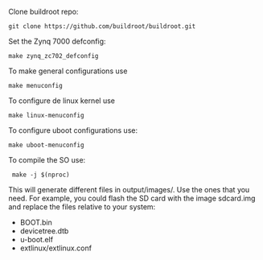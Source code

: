 Clone buildroot repo:
```plaintext
git clone https://github.com/buildroot/buildroot.git
```
Set the Zynq 7000 defconfig:
```plaintext
make zynq_zc702_defconfig
```
To make general configurations use
```plaintext
make menuconfig
```
To configure de linux kernel use
```plaintext
make linux-menuconfig
```
To configure uboot configurations use:
```plaintext
make uboot-menuconfig
```
To compile the SO use:
```plaintext
 make -j $(nproc)
```
This will generate different files in output/images/. Use the ones that you need. For example, you could flash the SD card with the image sdcard.img and replace the files relative to your system:
 - BOOT.bin
 - devicetree.dtb
 - u-boot.elf
 - extlinux/extlinux.conf
